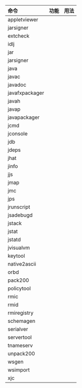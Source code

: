 | 命令            | 功能                                                                             | 用法    |
| :---            | :----:                                                                          | ----:  |
| appletviewer    |                                                                                 |        |
| jarsigner       |                                                                                 |        |
| extcheck        |                                                                                 |        |
| idlj            |                                                                                 |        |
| jar             |                                                                                 |        |
| jarsigner       |                                                                                 |        |
| java            |                                                                                 |        |
| javac           |                                                                                 |        |
| javadoc         |                                                                                 |        |
| javafxpackager  |                                                                                 |        |
| javah           |                                                                                 |        |
| javap           |                                                                                 |        |
| javapackager    |                                                                                 |        |
| jcmd            |                                                                                 |        |
| jconsole        |                                                                                 |        |
| jdb             |                                                                                 |        |
| jdeps           |                                                                                 |        |
| jhat            |                                                                                 |        |
| jinfo           |                                                                                 |        |
| jjs             |                                                                                 |        |
| jmap            |                                                                                 |        |
| jmc             |                                                                                 |        |
| jps             |                                                                                 |        |
| jrunscript      |                                                                                 |        |
| jsadebugd       |                                                                                 |        |
| jstack          |                                                                                 |        |
| jstat           |                                                                                 |        |
| jstatd          |                                                                                 |        |
| jvisualvm       |                                                                                 |        |
| keytool         |                                                                                 |        |
| native2ascii    |                                                                                 |        |
| orbd            |                                                                                 |        |
| pack200         |                                                                                 |        |
| policytool      |                                                                                 |        |
| rmic            |                                                                                 |        |
| rmid            |                                                                                 |        |
| rmiregistry     |                                                                                 |        |
| schemagen       |                                                                                 |        |
| serialver       |                                                                                 |        |
| servertool      |                                                                                 |        |
| tnameserv       |                                                                                 |        |
| unpack200       |                                                                                 |        |
| wsgen           |                                                                                 |        |
| wsimport        |                                                                                 |        |
| xjc             |                                                                                 |        |
